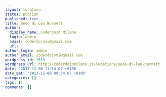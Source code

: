 ```yaml
---
layout: location
status: publish
published: true
title: Sede di Leo Burnett
author:
  display_name: CoderDojo Milano
  login: admin
  email: coderdojomi@gmail.com
  url: ''
author_login: admin
author_email: coderdojomi@gmail.com
wordpress_id: 1619
wordpress_url: http://coderdojomilano.it/locations/sede-di-leo-burnett-2/
date: '2013-11-08 11:54:07 +0100'
date_gmt: '2013-11-08 09:54:07 +0100'
categories: []
tags: []
comments: []
---
```


